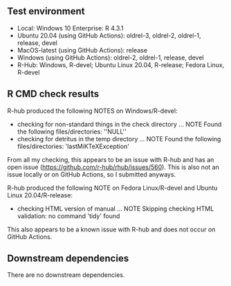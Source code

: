 ## Test environment

* Local: Windows 10 Enterprise: R 4.3.1
* Ubuntu 20.04 (using GitHub Actions): oldrel-3, oldrel-2, oldrel-1, release, devel
* MacOS-latest (using GitHub Actions): release
* Windows (using GitHub Actions): oldrel-2, oldrel-1, release, devel
* R-Hub: Windows, R-devel; Ubuntu Linux 20.04, R-release; Fedora Linux, R-devel

## R CMD check results

R-hub produced the following NOTES on Windows/R-devel:

* checking for non-standard things in the check directory ... NOTE
Found the following files/directories:
  ''NULL''
* checking for detritus in the temp directory ... NOTE
Found the following files/directories:
  'lastMiKTeXException'
  
From all my checking, this appears to be an issue with R-hub and has an open issue (https://github.com/r-hub/rhub/issues/560). This is also not an issue locally or on GitHub Actions, so I submitted anyways. 

R-hub produced the following NOTE on Fedora Linux/R-devel and Ubuntu Linux 20.04/R-release: 

* checking HTML version of manual ... NOTE
Skipping checking HTML validation: no command 'tidy' found

This also appears to be a known issue with R-hub and does not occur on GitHub Actions. 



## Downstream dependencies

There are no downstream dependencies.
